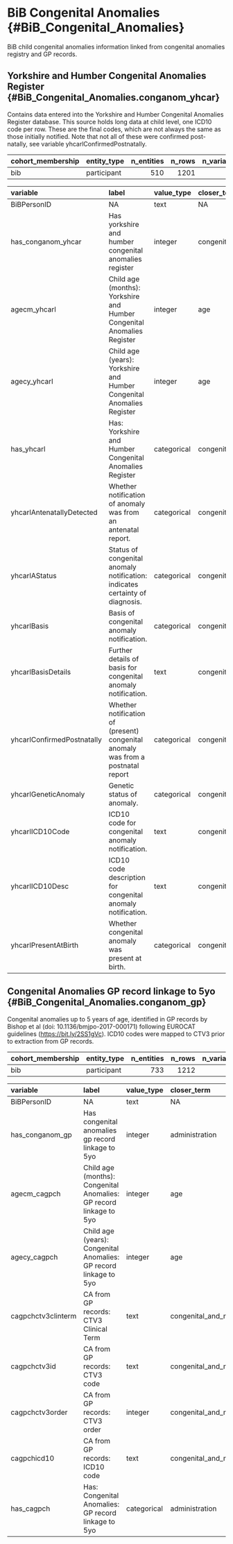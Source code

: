 # BiB Congenital Anomalies {#BiB_Congenital_Anomalies}


BiB child congenital anomalies information linked from congenital anomalies registry and GP records.



## Yorkshire and Humber Congenital Anomalies Register {#BiB_Congenital_Anomalies.conganom_yhcar}


Contains data entered into the Yorkshire and Humber Congenital Anomalies Register database. This source holds long data at child level, one ICD10 code per row. These are the final codes, which are not always the same as those initially notified. Note that not all of these were confirmed post-natally, see variable yhcarlConfirmedPostnatally.



|cohort_membership |entity_type | n_entities| n_rows| n_variables|
|:-----------------|:-----------|----------:|------:|-----------:|
|bib               |participant |        510|   1201|          13|



|variable                   |label                                                                            |value_type  |closer_term                  |
|:--------------------------|:--------------------------------------------------------------------------------|:-----------|:----------------------------|
|BiBPersonID                |NA                                                                               |text        |NA                           |
|has_conganom_yhcar         |Has yorkshire and humber congenital anomalies register                           |integer     |congenital_and_malformations |
|agecm_yhcarl               |Child age (months): Yorkshire and Humber Congenital Anomalies Register           |integer     |age                          |
|agecy_yhcarl               |Child age (years): Yorkshire and Humber Congenital Anomalies Register            |integer     |age                          |
|has_yhcarl                 |Has: Yorkshire and Humber Congenital Anomalies Register                          |categorical |congenital_and_malformations |
|yhcarlAntenatallyDetected  |Whether notification of anomaly was from an antenatal report.                    |categorical |congenital_and_malformations |
|yhcarlAStatus              |Status of congenital anomaly notification: indicates certainty of diagnosis.     |categorical |congenital_and_malformations |
|yhcarlBasis                |Basis of congenital anomaly notification.                                        |categorical |congenital_and_malformations |
|yhcarlBasisDetails         |Further details of basis for congenital anomaly notification.                    |text        |congenital_and_malformations |
|yhcarlConfirmedPostnatally |Whether notification of (present) congenital anomaly was from a postnatal report |categorical |congenital_and_malformations |
|yhcarlGeneticAnomaly       |Genetic status of anomaly.                                                       |categorical |congenital_and_malformations |
|yhcarlICD10Code            |ICD10 code for congenital anomaly notification.                                  |text        |congenital_and_malformations |
|yhcarlICD10Desc            |ICD10 code description for congenital anomaly notification.                      |text        |congenital_and_malformations |
|yhcarlPresentAtBirth       |Whether congenital anomaly was present at birth.                                 |categorical |congenital_and_malformations |
## Congenital Anomalies GP record linkage to 5yo {#BiB_Congenital_Anomalies.conganom_gp}


Congenital anomalies up to 5 years of age, identified in GP records by Bishop et al (doi: 10.1136/bmjpo-2017-000171) following EUROCAT guidelines (https://bit.ly/2SS1gVc). ICD10 codes were mapped to CTV3 prior to extraction from GP records.



|cohort_membership |entity_type | n_entities| n_rows| n_variables|
|:-----------------|:-----------|----------:|------:|-----------:|
|bib               |participant |        733|   1212|           8|



|variable           |label                                                              |value_type  |closer_term                  |
|:------------------|:------------------------------------------------------------------|:-----------|:----------------------------|
|BiBPersonID        |NA                                                                 |text        |NA                           |
|has_conganom_gp    |Has congenital anomalies gp record linkage to 5yo                  |integer     |administration               |
|agecm_cagpch       |Child age (months): Congenital Anomalies: GP record linkage to 5yo |integer     |age                          |
|agecy_cagpch       |Child age (years): Congenital Anomalies: GP record linkage to 5yo  |integer     |age                          |
|cagpchctv3clinterm |CA from GP records: CTV3 Clinical Term                             |text        |congenital_and_malformations |
|cagpchctv3id       |CA from GP records: CTV3 code                                      |text        |congenital_and_malformations |
|cagpchctv3order    |CA from GP records: CTV3 order                                     |integer     |congenital_and_malformations |
|cagpchicd10        |CA from GP records: ICD10 code                                     |text        |congenital_and_malformations |
|has_cagpch         |Has: Congenital Anomalies: GP record linkage to 5yo                |categorical |administration               |
